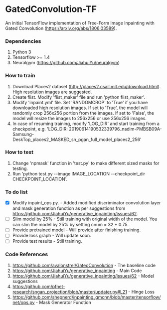 # GatedConvolution-TF
An initial TensorFlow implementation of Free-Form Image Inpainting with Gated Convolution (https://arxiv.org/abs/1806.03589).

### Dependencies
1. Python 3
2. Tensorflow >= 1.4
3. Neuralgym (https://github.com/JiahuiYu/neuralgym)

### How to train
1. Download Places2 dataset (http://places2.csail.mit.edu/download.html). High resolution images are suggested.
2. Create flist. Modify 'flist_maker' file and run 'python flist_maker'.
3. Modify 'inpaint.yml' file. Set 'RANDOMCROP' to 'True' if you have downloaded high resolution images. If set to 'True', the model will randomly crop 256x256 portion from the images. If set to 'False', the model will resize the images to 256x256 or use 256x256 images.
4. In case of resuming training, modify 'LOG_DIR' and start training from a checkpoint, e.g. 'LOG_DIR: 20190614190532339796_nadim-PMBSB09A-Samsung-DeskTop_places2_MASKED_sn_pgan_full_model_places2_256'

### How to test
1. Change 'npmask' function in 'test.py' to make different sized masks for testing.
2. Run 'python test.py --image IMAGE_LOCATION --checkpoint_dir CHECKPOINT_LOCATION'.

### To do list
- [x] Modify inpaint_ops.py. - Added modified discriminator convolution layer and mask generation function as per suggestions from https://github.com/JiahuiYu/generative_inpainting/issues/62. 
- [ ] Slim model by 25% -  Still training with original width of the model. You can slim the model by 25% by setting cnum = 32 * 0.75.
- [ ] Provide pretrained model - Will provide after finishing training.
- [ ] Provide loss graph - Will update soon.
- [ ] Provide test results - Still training.

### Code References
1. https://github.com/avalonstrel/GatedConvolution - The baseline code
2. https://github.com/JiahuiYu/generative_inpainting - Main Code 
3. https://github.com/JiahuiYu/generative_inpainting/issues/62 - Model suggestions
4. https://github.com/pfnet-research/sngan_projection/blob/master/updater.py#L21 - Hinge Loss
5. https://github.com/shepnerd/inpainting_gmcnn/blob/master/tensorflow/net/ops.py - Mask Generator Function
